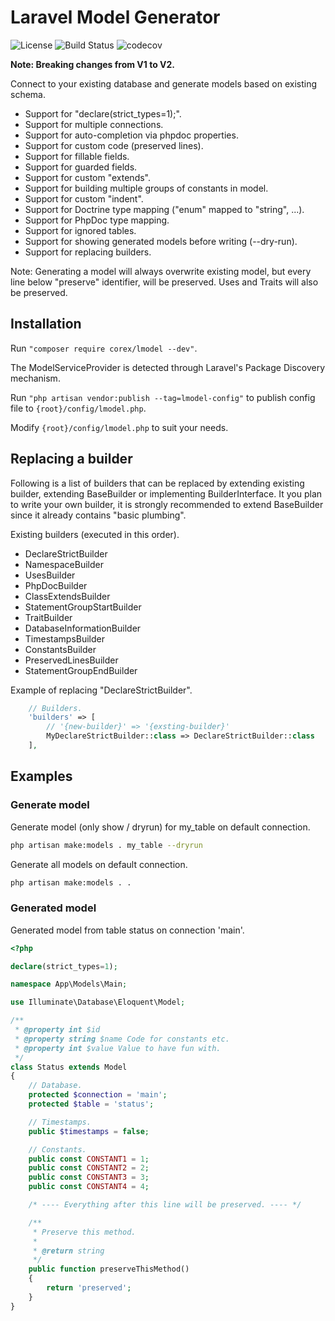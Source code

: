 # Laravel Model Generator

![License](https://img.shields.io/packagist/l/corex/lmodel.svg)
![Build Status](https://travis-ci.org/corex/lmodel.svg?branch=master)
![codecov](https://codecov.io/gh/corex/lmodel/branch/master/graph/badge.svg)

**Note: Breaking changes from V1 to V2.**


Connect to your existing database and generate models based on existing schema.
- Support for "declare(strict_types=1);".
- Support for multiple connections.
- Support for auto-completion via phpdoc properties.
- Support for custom code (preserved lines).
- Support for fillable fields.
- Support for guarded fields.
- Support for custom "extends".
- Support for building multiple groups of constants in model.
- Support for custom "indent".
- Support for Doctrine type mapping ("enum" mapped to "string", ...).
- Support for PhpDoc type mapping.
- Support for ignored tables.
- Support for showing generated models before writing (--dry-run).
- Support for replacing builders.

Note: Generating a model will always overwrite existing model, but every line
below "preserve" identifier, will be preserved. Uses and Traits will also be preserved.


## Installation
Run ```"composer require corex/lmodel --dev"```.

The ModelServiceProvider is detected through Laravel's Package Discovery mechanism.

Run ```"php artisan vendor:publish --tag=lmodel-config"``` to publish config file to ```{root}/config/lmodel.php```.

Modify ```{root}/config/lmodel.php``` to suit your needs.


## Replacing a builder
Following is a list of builders that can be replaced by extending existing
builder, extending BaseBuilder or implementing BuilderInterface. It you plan
to write your own builder, it is strongly recommended to extend BaseBuilder
since it already contains "basic plumbing".

Existing builders (executed in this order).
- DeclareStrictBuilder
- NamespaceBuilder
- UsesBuilder
- PhpDocBuilder
- ClassExtendsBuilder
- StatementGroupStartBuilder
- TraitBuilder
- DatabaseInformationBuilder
- TimestampsBuilder
- ConstantsBuilder
- PreservedLinesBuilder
- StatementGroupEndBuilder

Example of replacing "DeclareStrictBuilder".
```php
    // Builders.
    'builders' => [
        // '{new-builder}' => '{exsting-builder}'
        MyDeclareStrictBuilder::class => DeclareStrictBuilder::class
    ],
```


## Examples

### Generate model
Generate model (only show / dryrun) for my_table on default connection.
```bash
php artisan make:models . my_table --dryrun
```

Generate all models on default connection.
```bash
php artisan make:models . .
```

### Generated model
Generated model from table status on connection 'main'.

```php
<?php

declare(strict_types=1);

namespace App\Models\Main;

use Illuminate\Database\Eloquent\Model;

/**
 * @property int $id
 * @property string $name Code for constants etc.
 * @property int $value Value to have fun with.
 */
class Status extends Model
{
    // Database.
    protected $connection = 'main';
    protected $table = 'status';

    // Timestamps.
    public $timestamps = false;

    // Constants.
    public const CONSTANT1 = 1;
    public const CONSTANT2 = 2;
    public const CONSTANT3 = 3;
    public const CONSTANT4 = 4;

    /* ---- Everything after this line will be preserved. ---- */

    /**
     * Preserve this method.
     *
     * @return string
     */
    public function preserveThisMethod()
    {
        return 'preserved';
    }
}
```
